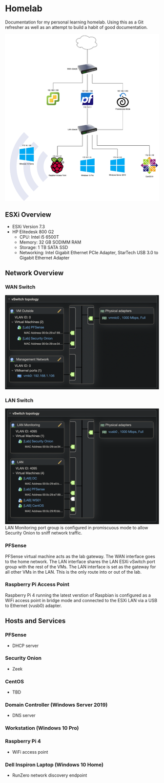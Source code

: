 # Homelab
Documentation for my personal learning homelab. Using this as a Git refresher as well as an attempt to build a habit of good documentation.

![Lab network diagram](https://github.com/cb549/Homelab/raw/main/ESXi/Diagrams/Untitled%20Diagram.drawio.png)

## ESXi Overview

- ESXi Version 7.3
- HP Elitedesk 800 G2
	- CPU: Intel i5 6500T
	- Memory: 32 GB SODIMM RAM
	- Storage: 1 TB SATA SSD
	- Networking: Intel Gigabit Ethernet PCIe Adapter, StarTech USB 3.0 to Gigabit Ethernet Adapter

## Network Overview

### WAN Switch
![WAN Diagram](https://github.com/cb549/Homelab/raw/main/ESXi/Diagrams/vSwitch0.png)

### LAN Switch
![LAN Diagram](https://github.com/cb549/Homelab/raw/main/ESXi/Diagrams/LAN.png)
LAN Monitoring port group is configured in promiscuous mode to allow Security Onion to sniff network traffic.

### PFSense

PFSense virtual machine acts as the lab gateway. The WAN interface goes to the home network. The LAN interface shares the LAN
ESXi vSwitch port group with the rest of the VMs. The LAN interface is set as the gateway for all other VMs in the LAN. This is the only route into or out of the lab. 

### Raspberry Pi Access Point

Raspberry Pi 4 running the latest verstion of Raspbian is configured as a WiFi access point in bridge mode and connected to the ESXi LAN via a USB to Ethernet (vusb0) adapter.

## Hosts and Services
### PFSense
- DHCP server

### Security Onion
- Zeek

### CentOS
- TBD

### Domain Controller (Windows Server 2019)
- DNS server

### Workstation (Windows 10 Pro)

### Raspberry Pi 4
- WiFi access point

### Dell Inspiron Laptop (Windows 10 Home)
- RunZero network discovery endpoint

